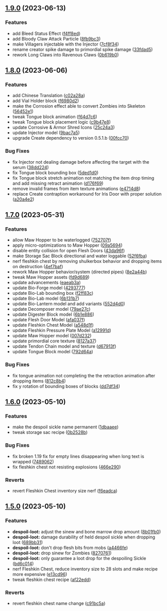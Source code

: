 ## [1.9.0](https://github.com/Elenterius/Biomancy/compare/1.19.2-v2.1.8.0...1.19.2-v2.1.9.0) (2023-06-13)


### Features

* add Bleed Status Effect ([f4ff8ed](https://github.com/Elenterius/Biomancy/commit/f4ff8edb309062d4a9fbacb54c879bca2c934387))
* add Bloody Claw Attack Particle ([8fb9bc3](https://github.com/Elenterius/Biomancy/commit/8fb9bc372e3a210aabf23c400322729e705f8133))
* make Villagers injectable with the Injector ([7cf8f34](https://github.com/Elenterius/Biomancy/commit/7cf8f343c9b53347a9b6a86899d14c3c5eb737c2))
* rename creator spike damage to primordial spike damage ([33fdad5](https://github.com/Elenterius/Biomancy/commit/33fdad591b5b52d8c97f38326f25d667d587170c))
* rework Long Claws into Ravenous Claws ([0b619b0](https://github.com/Elenterius/Biomancy/commit/0b619b083369aa3a202817c5df68d0b38ef59493))

## [1.8.0](https://github.com/Elenterius/Biomancy/compare/1.19.2-v2.1.7.0...1.19.2-v2.1.8.0) (2023-06-06)


### Features

* add Chinese Translation ([c02a28a](https://github.com/Elenterius/Biomancy/commit/c02a28a9421bfda9907e15596b506f2e0bb8302b))
* add Vial Holder block ([f6980d2](https://github.com/Elenterius/Biomancy/commit/f6980d2c01724b66ad6a982fe04108e57958034d))
* make the Corrosion effect able to convert Zombies into Skeleton ([56452e1](https://github.com/Elenterius/Biomancy/commit/56452e1e7c7aae531cdcdec94ecc494a51a94be9))
* tweak Tongue block animation ([f64d7c6](https://github.com/Elenterius/Biomancy/commit/f64d7c6d66e8fda6f3a0c0b7be86aa07bb318143))
* tweak Tongue block placement logic ([c9b47e8](https://github.com/Elenterius/Biomancy/commit/c9b47e8c403f6fa2f945b990f8a12be87dcfda88))
* update Corrosive & Armor Shred Icons ([25c24a3](https://github.com/Elenterius/Biomancy/commit/25c24a3399bda561c19e21ae3b7d1b73ea0c68cf))
* update Injector model ([9bac7a5](https://github.com/Elenterius/Biomancy/commit/9bac7a541422c8b7ea563e71b6cfb096f41c8415))
* upgrade Create dependency to version 0.5.1.b ([00fcc70](https://github.com/Elenterius/Biomancy/commit/00fcc70bd70aa3e5ccf8fee3f011dcff4e75b6b5))


### Bug Fixes

* fix Injector not dealing damage before affecting the target with the serum ([38dd224](https://github.com/Elenterius/Biomancy/commit/38dd2246453a9e464e9e9e6183f5d3f16595d2a2))
* fix Tongue block bounding box ([5ded1d0](https://github.com/Elenterius/Biomancy/commit/5ded1d0b3d01963714bc5fd55784aa0752a3b038))
* fix Tongue block stretch animation not matching the item drop timing and add missing retract animation ([d176f69](https://github.com/Elenterius/Biomancy/commit/d176f699cde2d171c27111dbda473e889b526d33))
* remove invalid frames from item texture animations ([e4714d8](https://github.com/Elenterius/Biomancy/commit/e4714d83050b3066a92e1013c7eebc213377ec1e))
* replace Create contraption workaround for Iris Door with proper solution ([a20a4e2](https://github.com/Elenterius/Biomancy/commit/a20a4e24a2ad3e09c577349fb158d861af6cd58f))

## [1.7.0](https://github.com/Elenterius/Biomancy/compare/1.19.2-v2.1.6.0...1.19.2-v2.1.7.0) (2023-05-31)


### Features

* allow Maw Hopper to be waterlogged ([752707f](https://github.com/Elenterius/Biomancy/commit/752707fc277ea921ba94b916718cc042351acbff))
* apply micro-optimizations to Maw Hopper ([09a5694](https://github.com/Elenterius/Biomancy/commit/09a5694309c8479a7f342ccb79df0c613d8cb7cc))
* disable entity collision for open Flesh Doors ([43da96f](https://github.com/Elenterius/Biomancy/commit/43da96ff5f8afe7775fdc1dfa134e3d5f8d0b71e))
* make Storage Sac Block directional and water loggable ([52f6fba](https://github.com/Elenterius/Biomancy/commit/52f6fba6d93cc4946b79da2c7c3811b640505d75))
* nerf fleshkin chest by removing shulkerbox behavior and dropping items on destruction ([4ef7baf](https://github.com/Elenterius/Biomancy/commit/4ef7baf1612ca1d440fbc1ca40767db141b930da))
* rework Maw Hopper behavior/system (directed pipes) ([8e2a44b](https://github.com/Elenterius/Biomancy/commit/8e2a44b38577e16d6b2559ceaa78ac2a2f8e1dac))
* tweak Maw Hopper assets ([fd9d689](https://github.com/Elenterius/Biomancy/commit/fd9d689a01484706c0975a20631cd304c77a5d00))
* update advancements ([eaeab3a](https://github.com/Elenterius/Biomancy/commit/eaeab3a5fbf6594147a2b3109ce586d768bc21e2))
* update Bio-Forge model ([4293777](https://github.com/Elenterius/Biomancy/commit/42937776a1a9b3ac5ff82e1107a2063574525761))
* update Bio-Lab bounding box ([f2ff83c](https://github.com/Elenterius/Biomancy/commit/f2ff83c37d204d86e97d860c0462f0dc140bcde0))
* update Bio-Lab model ([6b131b7](https://github.com/Elenterius/Biomancy/commit/6b131b76cf7147d9337e4638bc54c814f42a3f21))
* update Bio-Lantern model and add variants ([552d4d0](https://github.com/Elenterius/Biomancy/commit/552d4d08b7c2df83a26245f76f2d8e86ace04fca))
* update Decomposer model ([79ae27c](https://github.com/Elenterius/Biomancy/commit/79ae27c285e9b4c07b07537d0de97b0f5aef86ec))
* update Digester Block model ([6b1e886](https://github.com/Elenterius/Biomancy/commit/6b1e886f6020dd4773c9acb1674badee15afbb0e))
* update Flesh Door Model ([afa037f](https://github.com/Elenterius/Biomancy/commit/afa037f3e585d3942e450639da5a44d7c3867b01))
* update Fleshkin Chest Model ([a548d1f](https://github.com/Elenterius/Biomancy/commit/a548d1f9abac460882eacd52a9dd7d6d17f437f4))
* update Fleshkin Pressure Plate Model ([a12991d](https://github.com/Elenterius/Biomancy/commit/a12991d25d9c7499fd679e6bc22852172e77f8ac))
* update Maw Hopper model ([007d232](https://github.com/Elenterius/Biomancy/commit/007d2327ec82d1e47ad44a148972dbdbec604cc9))
* update primordial core texture ([8127a37](https://github.com/Elenterius/Biomancy/commit/8127a37e84cb894104f22efa292d36162ae16b07))
* update Tendon Chain model and texture ([d67913f](https://github.com/Elenterius/Biomancy/commit/d67913fc7f00ce3078c7fb2ff35c7c5b658e6b0a))
* update Tongue Block model ([792d64a](https://github.com/Elenterius/Biomancy/commit/792d64a5ad9e40ea9b3fb92efdc0cfdf58f8a94e))


### Bug Fixes

* fix tongue animation not completing the the retraction animation after dropping items ([812c8b4](https://github.com/Elenterius/Biomancy/commit/812c8b4b11f046cbccf4691ad19a4ed99e98f6a0))
* fix y rotation of bounding boxes of blocks ([dd7df34](https://github.com/Elenterius/Biomancy/commit/dd7df34eae7aef453174e4c3fd389517614abea9))

## [1.6.0](https://github.com/Elenterius/Biomancy/compare/1.19.2-v2.1.5.0...1.19.2-v2.1.6.0) (2023-05-10)


### Features

* make the despoil sickle name permanent ([1dbaaee](https://github.com/Elenterius/Biomancy/commit/1dbaaeea8fd73b153bb41ae26e163ae6124f67bc))
* tweak storage sac recipe ([0b2528b](https://github.com/Elenterius/Biomancy/commit/0b2528bf8d84f2c193354f02c80389ad68b56539))


### Bug Fixes

* fix broken 1.19 fix for empty lines disappearing when long text is wrapped ([7489062](https://github.com/Elenterius/Biomancy/commit/7489062b6688ca73e5b38af4ac891f6ca3634485))
* fix fleshkin chest not resisting explosions ([466e290](https://github.com/Elenterius/Biomancy/commit/466e29009420780e90c59d78d3078f3395d44f05))


### Reverts

* revert Fleshkin Chest inventory size nerf ([f6eadca](https://github.com/Elenterius/Biomancy/commit/f6eadcae2c8a91bf5e6beb99959648f4a073c77a))

## [1.5.0](https://github.com/Elenterius/Biomancy/compare/1.19.2-v2.1.4.0...1.19.2-v2.1.5.0) (2023-05-10)


### Features

* **despoil-loot:** adjust the sinew and bone marrow drop amount ([8b01fb0](https://github.com/Elenterius/Biomancy/commit/8b01fb09853c379baaee48d8609183c4a58d047d))
* **despoil-loot:** damage durability of held despoil sickle when dropping loot ([689bb31](https://github.com/Elenterius/Biomancy/commit/689bb3107b32e1ecf1befb6775dc2bf3453ffb23))
* **despoil-loot:** don't drop flesh bits from mobs ([a4466fe](https://github.com/Elenterius/Biomancy/commit/a4466fed0391f811c6ef31a7db1fc4603e414191))
* **despoil-loot:** drop sinew for Zombies ([8270761](https://github.com/Elenterius/Biomancy/commit/8270761857c3c0cf26307c8683cb2f3ef2dd0e23))
* **despoil-loot:** only guarantee a loot drop for the despoiling Sickle ([bd6c014](https://github.com/Elenterius/Biomancy/commit/bd6c0143e599bf6c6e16c431aed669a5b9dc0281))
* nerf Fleshkin Chest, reduce inventory size to 28 slots and make recipe more expensive ([e13cd96](https://github.com/Elenterius/Biomancy/commit/e13cd9609ac8c52c52bb37faa615033915bd6e16))
* tweak fleshkin chest recipe ([af22edd](https://github.com/Elenterius/Biomancy/commit/af22edd86c76bb6f26ccd8cbb43342f6e9b58552))


### Reverts

* revert fleshkin chest name change ([c91bc5a](https://github.com/Elenterius/Biomancy/commit/c91bc5af561a654f7490bbc4c84e9e73b2c61dbd))

